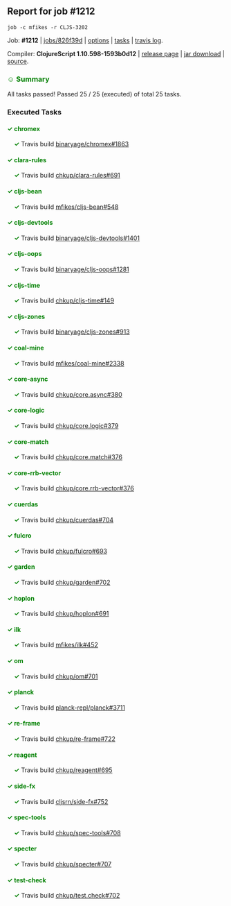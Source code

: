 ## Report for job #1212
```
job -c mfikes -r CLJS-3202
```


Job: **#1212** | [jobs/826f39d](https://github.com/cljs-oss/canary/commit/826f39d1e0f55af45010bbe33ecf8dc8b9d1d8a4) | [options](options.edn) | [tasks](tasks.edn) | [travis log](https://travis-ci.org/cljs-oss/canary/builds/623001075).

Compiler: **ClojureScript 1.10.598-1593b0d12** | [release page](https://github.com/cljs-oss/canary/releases/tag/r1.10.598-1593b0d12) | [jar download](https://github.com/cljs-oss/canary/releases/download/r1.10.598-1593b0d12/clojurescript-1.10.598-1593b0d12.jar) | [source](https://github.com/mfikes/clojurescript/commit/1593b0d1259f01850ea333b048bf2f433f092238).

### <b style='color:green'>☺ Summary</b>

All tasks passed! Passed 25 / 25 (executed) of total 25 tasks.

### Executed Tasks

#### <b style='color:green'>&#x2713; chromex</b>
&nbsp;&nbsp;&nbsp;&nbsp;<b style='color:green'>&#x2713;</b> Travis build [binaryage/chromex#1863](https://travis-ci.org/binaryage/chromex/builds/623001829)<br>

#### <b style='color:green'>&#x2713; clara-rules</b>
&nbsp;&nbsp;&nbsp;&nbsp;<b style='color:green'>&#x2713;</b> Travis build [chkup/clara-rules#691](https://travis-ci.org/chkup/clara-rules/builds/623001850)<br>

#### <b style='color:green'>&#x2713; cljs-bean</b>
&nbsp;&nbsp;&nbsp;&nbsp;<b style='color:green'>&#x2713;</b> Travis build [mfikes/cljs-bean#548](https://travis-ci.org/mfikes/cljs-bean/builds/623001848)<br>

#### <b style='color:green'>&#x2713; cljs-devtools</b>
&nbsp;&nbsp;&nbsp;&nbsp;<b style='color:green'>&#x2713;</b> Travis build [binaryage/cljs-devtools#1401](https://travis-ci.org/binaryage/cljs-devtools/builds/623001873)<br>

#### <b style='color:green'>&#x2713; cljs-oops</b>
&nbsp;&nbsp;&nbsp;&nbsp;<b style='color:green'>&#x2713;</b> Travis build [binaryage/cljs-oops#1281](https://travis-ci.org/binaryage/cljs-oops/builds/623001875)<br>

#### <b style='color:green'>&#x2713; cljs-time</b>
&nbsp;&nbsp;&nbsp;&nbsp;<b style='color:green'>&#x2713;</b> Travis build [chkup/cljs-time#149](https://travis-ci.org/chkup/cljs-time/builds/623001881)<br>

#### <b style='color:green'>&#x2713; cljs-zones</b>
&nbsp;&nbsp;&nbsp;&nbsp;<b style='color:green'>&#x2713;</b> Travis build [binaryage/cljs-zones#913](https://travis-ci.org/binaryage/cljs-zones/builds/623001884)<br>

#### <b style='color:green'>&#x2713; coal-mine</b>
&nbsp;&nbsp;&nbsp;&nbsp;<b style='color:green'>&#x2713;</b> Travis build [mfikes/coal-mine#2338](https://travis-ci.org/mfikes/coal-mine/builds/623001892)<br>

#### <b style='color:green'>&#x2713; core-async</b>
&nbsp;&nbsp;&nbsp;&nbsp;<b style='color:green'>&#x2713;</b> Travis build [chkup/core.async#380](https://travis-ci.org/chkup/core.async/builds/623001913)<br>

#### <b style='color:green'>&#x2713; core-logic</b>
&nbsp;&nbsp;&nbsp;&nbsp;<b style='color:green'>&#x2713;</b> Travis build [chkup/core.logic#379](https://travis-ci.org/chkup/core.logic/builds/623001919)<br>

#### <b style='color:green'>&#x2713; core-match</b>
&nbsp;&nbsp;&nbsp;&nbsp;<b style='color:green'>&#x2713;</b> Travis build [chkup/core.match#376](https://travis-ci.org/chkup/core.match/builds/623001921)<br>

#### <b style='color:green'>&#x2713; core-rrb-vector</b>
&nbsp;&nbsp;&nbsp;&nbsp;<b style='color:green'>&#x2713;</b> Travis build [chkup/core.rrb-vector#376](https://travis-ci.org/chkup/core.rrb-vector/builds/623001925)<br>

#### <b style='color:green'>&#x2713; cuerdas</b>
&nbsp;&nbsp;&nbsp;&nbsp;<b style='color:green'>&#x2713;</b> Travis build [chkup/cuerdas#704](https://travis-ci.org/chkup/cuerdas/builds/623001927)<br>

#### <b style='color:green'>&#x2713; fulcro</b>
&nbsp;&nbsp;&nbsp;&nbsp;<b style='color:green'>&#x2713;</b> Travis build [chkup/fulcro#693](https://travis-ci.org/chkup/fulcro/builds/623002064)<br>

#### <b style='color:green'>&#x2713; garden</b>
&nbsp;&nbsp;&nbsp;&nbsp;<b style='color:green'>&#x2713;</b> Travis build [chkup/garden#702](https://travis-ci.org/chkup/garden/builds/623001938)<br>

#### <b style='color:green'>&#x2713; hoplon</b>
&nbsp;&nbsp;&nbsp;&nbsp;<b style='color:green'>&#x2713;</b> Travis build [chkup/hoplon#691](https://travis-ci.org/chkup/hoplon/builds/623002008)<br>

#### <b style='color:green'>&#x2713; ilk</b>
&nbsp;&nbsp;&nbsp;&nbsp;<b style='color:green'>&#x2713;</b> Travis build [mfikes/ilk#452](https://travis-ci.org/mfikes/ilk/builds/623001948)<br>

#### <b style='color:green'>&#x2713; om</b>
&nbsp;&nbsp;&nbsp;&nbsp;<b style='color:green'>&#x2713;</b> Travis build [chkup/om#701](https://travis-ci.org/chkup/om/builds/623002013)<br>

#### <b style='color:green'>&#x2713; planck</b>
&nbsp;&nbsp;&nbsp;&nbsp;<b style='color:green'>&#x2713;</b> Travis build [planck-repl/planck#3711](https://travis-ci.org/planck-repl/planck/builds/623002060)<br>

#### <b style='color:green'>&#x2713; re-frame</b>
&nbsp;&nbsp;&nbsp;&nbsp;<b style='color:green'>&#x2713;</b> Travis build [chkup/re-frame#722](https://travis-ci.org/chkup/re-frame/builds/623001995)<br>

#### <b style='color:green'>&#x2713; reagent</b>
&nbsp;&nbsp;&nbsp;&nbsp;<b style='color:green'>&#x2713;</b> Travis build [chkup/reagent#695](https://travis-ci.org/chkup/reagent/builds/623001967)<br>

#### <b style='color:green'>&#x2713; side-fx</b>
&nbsp;&nbsp;&nbsp;&nbsp;<b style='color:green'>&#x2713;</b> Travis build [cljsrn/side-fx#752](https://travis-ci.org/cljsrn/side-fx/builds/623001963)<br>

#### <b style='color:green'>&#x2713; spec-tools</b>
&nbsp;&nbsp;&nbsp;&nbsp;<b style='color:green'>&#x2713;</b> Travis build [chkup/spec-tools#708](https://travis-ci.org/chkup/spec-tools/builds/623001992)<br>

#### <b style='color:green'>&#x2713; specter</b>
&nbsp;&nbsp;&nbsp;&nbsp;<b style='color:green'>&#x2713;</b> Travis build [chkup/specter#707](https://travis-ci.org/chkup/specter/builds/623001997)<br>

#### <b style='color:green'>&#x2713; test-check</b>
&nbsp;&nbsp;&nbsp;&nbsp;<b style='color:green'>&#x2713;</b> Travis build [chkup/test.check#702](https://travis-ci.org/chkup/test.check/builds/623002022)<br>